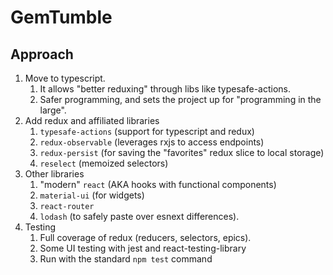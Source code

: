 # GemTumble

## Approach
1. Move to typescript.
    1. It allows "better reduxing" through libs like typesafe-actions.
    1. Safer programming, and sets the project up for "programming in the large".
2. Add redux and affiliated libraries
    1. `typesafe-actions` (support for typescript and redux)
    2. `redux-observable` (leverages rxjs to access endpoints)
    3. `redux-persist` (for saving the "favorites" redux slice to local storage)
    4. `reselect` (memoized selectors)
3. Other libraries
   1. "modern" `react` (AKA hooks with functional components)
   1. `material-ui` (for widgets)
   2. `react-router`
   3. `lodash` (to safely paste over esnext differences).
4. Testing
   1. Full coverage of redux (reducers, selectors, epics).
   2. Some UI testing with jest and react-testing-library
   3. Run with the standard `npm test` command